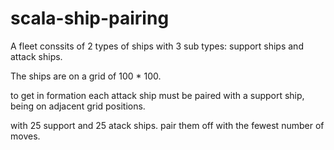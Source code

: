 # scala-ship-pairing

A fleet conssits of 2 types of ships with 3 sub types: support ships and attack ships.

The ships are on a grid of 100 * 100.

to get in formation each attack ship must be paired with a support ship, being on adjacent grid positions.

with 25 support and 25 atack ships. pair them off with the fewest number of moves.
